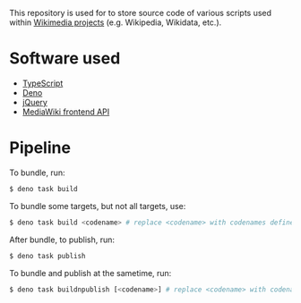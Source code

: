 This repository is used for to store source code of various scripts used within [Wikimedia projects](https://meta.wikimedia.org/wiki/Wikimedia_projects) (e.g. Wikipedia, Wikidata, etc.).

# Software used

* [TypeScript](https://typescriptlang.org)
* [Deno](https://deno.com)
* [jQuery](https://jquery.com)
* [MediaWiki frontend API](https://doc.wikimedia.org/mediawiki-core/master/js/)

# Pipeline

To bundle, run:

```bash
$ deno task build
```

To bundle some targets, but not all targets, use:

```bash
$ deno task build <codename> # replace <codename> with codenames defined in config.ts
```

After bundle, to publish, run:

```bash
$ deno task publish
```

To bundle and publish at the sametime, run:

```bash
$ deno task buildnpublish [<codename>] # replace <codename> with codenames defined in config.ts, if not passed then asssume all targets
```
